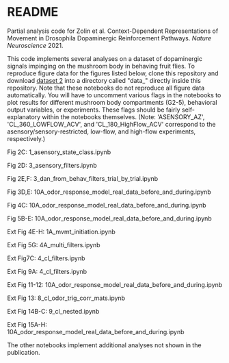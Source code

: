# README

Partial analysis code for Zolin et al. Context-Dependent Representations of Movement in Drosophila Dopaminergic Reinforcement Pathways. *Nature Neuroscience* 2021.

This code implements several analyses on a dataset of dopaminergic signals impinging on the mushroom body in behaving fruit flies. To reproduce figure data for the figures listed below, clone this repository and download [dataset 2](https://www.nature.com/neuro/) into a directory called "data_" directly inside this repository. Note that these notebooks do not reproduce all figure data automatically. You will have to uncomment various flags in the notebooks to plot results for different mushroom body compartments (G2-5), behavioral output variables, or experiments. These flags should be fairly self-explanatory within the notebooks themselves. (Note: 'ASENSORY_AZ', 'CL_360_LOWFLOW_ACV', and 'CL_180_HighFlow_ACV' correspond to the asensory/sensory-restricted, low-flow, and high-flow experiments, respectively.)

Fig 2C: 1_asensory_state_class.ipynb

Fig 2D: 3_asensory_filters.ipynb

Fig 2E,F: 3_dan_from_behav_filters_trial_by_trial.ipynb

Fig 3D,E: 10A_odor_response_model_real_data_before_and_during.ipynb

Fig 4C: 10A_odor_response_model_real_data_before_and_during.ipynb

Fig 5B-E: 10A_odor_response_model_real_data_before_and_during.ipynb

Ext Fig 4E-H: 1A_mvmt_initiation.ipynb

Ext Fig 5G: 4A_multi_filters.ipynb

Ext Fig7C: 4_cl_filters.ipynb

Ext Fig 9A: 4_cl_filters.ipynb

Ext Fig 11-12: 10A_odor_response_model_real_data_before_and_during.ipynb

Ext Fig 13: 8_cl_odor_trig_corr_mats.ipynb

Ext Fig 14B-C: 9_cl_nested.ipynb

Ext Fig 15A-H: 10A_odor_response_model_real_data_before_and_during.ipynb

The other notebooks implement additional analyses not shown in the publication.
